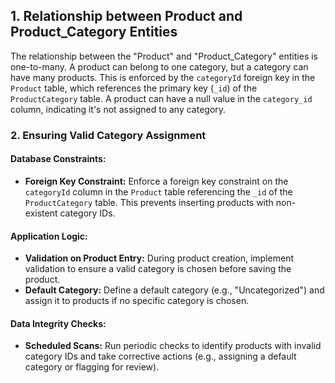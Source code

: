 ## 1. Relationship between Product and Product_Category Entities

The relationship between the "Product" and "Product_Category" entities is one-to-many. A product can belong to one category, but a category can have many products. This is enforced by the `categoryId` foreign key in the `Product` table, which references the primary key (`_id`) of the `ProductCategory` table. A product can have a null value in the `category_id` column, indicating it's not assigned to any category.

### 2. Ensuring Valid Category Assignment

#### Database Constraints:

- **Foreign Key Constraint:** Enforce a foreign key constraint on the `categoryId` column in the `Product` table referencing the `_id` of the `ProductCategory` table. This prevents inserting products with non-existent category IDs.

#### Application Logic:

- **Validation on Product Entry:** During product creation, implement validation to ensure a valid category is chosen before saving the product.
- **Default Category:** Define a default category (e.g., "Uncategorized") and assign it to products if no specific category is chosen.

#### Data Integrity Checks:

- **Scheduled Scans:** Run periodic checks to identify products with invalid category IDs and take corrective actions (e.g., assigning a default category or flagging for review).
